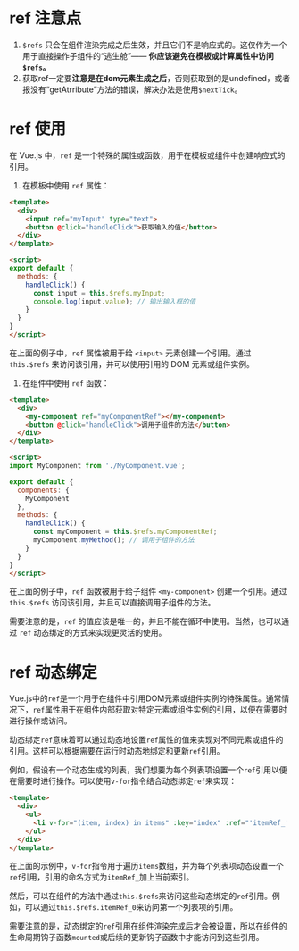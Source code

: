 # ref 注意点

1. `$refs` 只会在组件渲染完成之后生效，并且它们不是响应式的。这仅作为一个用于直接操作子组件的“逃生舱”—— **你应该避免在模板或计算属性中访问 `$refs`。**
2. 获取ref一定要**注意是在dom元素生成之后**，否则获取到的是undefined，或者报没有“getAtrribute”方法的错误，解决办法是使用`$nextTick`。



# ref 使用

在 Vue.js 中，`ref` 是一个特殊的属性或函数，用于在模板或组件中创建响应式的引用。

1. 在模板中使用 `ref` 属性：

```html
<template>
  <div>
    <input ref="myInput" type="text">
    <button @click="handleClick">获取输入的值</button>
  </div>
</template>

<script>
export default {
  methods: {
    handleClick() {
      const input = this.$refs.myInput;
      console.log(input.value); // 输出输入框的值
    }
  }
}
</script>
```

在上面的例子中，`ref` 属性被用于给 `<input>` 元素创建一个引用。通过 `this.$refs` 来访问该引用，并可以使用引用的 DOM 元素或组件实例。

1. 在组件中使用 `ref` 函数：

```html
<template>
  <div>
    <my-component ref="myComponentRef"></my-component>
    <button @click="handleClick">调用子组件的方法</button>
  </div>
</template>

<script>
import MyComponent from './MyComponent.vue';

export default {
  components: {
    MyComponent
  },
  methods: {
    handleClick() {
      const myComponent = this.$refs.myComponentRef;
      myComponent.myMethod(); // 调用子组件的方法
    }
  }
}
</script>
```

在上面的例子中，`ref` 函数被用于给子组件 `<my-component>` 创建一个引用。通过 `this.$refs` 访问该引用，并且可以直接调用子组件的方法。

需要注意的是，`ref` 的值应该是唯一的，并且不能在循环中使用。当然，也可以通过 `ref` 动态绑定的方式来实现更灵活的使用。



# ref 动态绑定

Vue.js中的`ref`是一个用于在组件中引用DOM元素或组件实例的特殊属性。通常情况下，`ref`属性用于在组件内部获取对特定元素或组件实例的引用，以便在需要时进行操作或访问。

动态绑定`ref`意味着可以通过动态地设置`ref`属性的值来实现对不同元素或组件的引用。这样可以根据需要在运行时动态地绑定和更新`ref`引用。

例如，假设有一个动态生成的列表，我们想要为每个列表项设置一个`ref`引用以便在需要时进行操作。可以使用`v-for`指令结合动态绑定`ref`来实现：

```html
<template>
  <div>
    <ul>
      <li v-for="(item, index) in items" :key="index" :ref="'itemRef_' + index">{{ item }}</li>
    </ul>
  </div>
</template>
```

在上面的示例中，`v-for`指令用于遍历`items`数组，并为每个列表项动态设置一个`ref`引用，引用的命名方式为`itemRef_`加上当前索引。

然后，可以在组件的方法中通过`this.$refs`来访问这些动态绑定的`ref`引用。例如，可以通过`this.$refs.itemRef_0`来访问第一个列表项的引用。

需要注意的是，动态绑定的`ref`引用在组件渲染完成后才会被设置，所以在组件的生命周期钩子函数`mounted`或后续的更新钩子函数中才能访问到这些引用。
